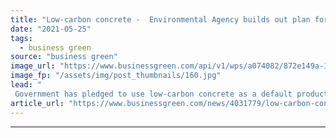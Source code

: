 ```yaml
---
title: "Low-carbon concrete -  Environmental Agency builds out plan for net zero by 2030"
date: "2021-05-25"
tags: 
  - business green
source: "business green"
image_url: "https://www.businessgreen.com/api/v1/wps/a074082/872e149a-1557-427b-993b-d1dc4efd193c/5/Thames-Barrier-Creditdavedesignmethod-185x114.jpg"
image_fp: "/assets/img/post_thumbnails/160.jpg"
lead: "
 Government has pledged to use low-carbon concrete as a default product on new flood defences as it works to deliver net zero by 2030 ..."
article_url: "https://www.businessgreen.com/news/4031779/low-carbon-concrete-environmental-agency-builds-plan-net-zero-2030"
---
```


---

